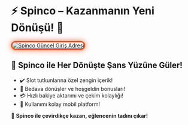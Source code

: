 <h1>⚡ Spinco – Kazanmanın Yeni Dönüşü! 🤑</h1>

<a href="https://cutt.ly/SpincoLink" title="Spinco Güncel Giriş Adresi">
  <img src="https://i.ibb.co/BtMhhf6/g-venligiris.jpg" alt="Spinco Güncel Giriş Adresi" style="max-width: 100%; border: 3px solid #ff4500; border-radius: 15px; box-shadow: 0px 0px 15px rgba(255, 69, 0, 0.8);">
</a>

<h2>🚀 Spinco ile Her Dönüşte Şans Yüzüne Güler!</h2>
<ul>
  <li>✔️ Slot tutkunlarına özel zengin içerik!</li>
  <li>🎁 Bedava dönüşler ve hoşgeldin bonusları!</li>
  <li>💳 Hızlı bakiye aktarımı ve çekim kolaylığı!</li>
  <li>📱 Kullanımı kolay mobil platform!</li>
</ul>

<p>🎉 <strong>Spinco ile çevirdikçe kazan, eğlencenin tadını çıkar!</strong></p>

<meta name="description" content="Spinco güncel giriş adresiyle slot keyfi, anında bonuslar ve yüksek kazanç seni bekliyor. Hemen tıkla!">
